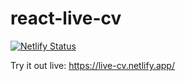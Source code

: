 # react-live-cv

[![Netlify Status](https://api.netlify.com/api/v1/badges/a25d7673-7664-435e-92f6-a9853633d66d/deploy-status)](https://app.netlify.com/sites/live-cv/deploys)

Try it out live: 
https://live-cv.netlify.app/
